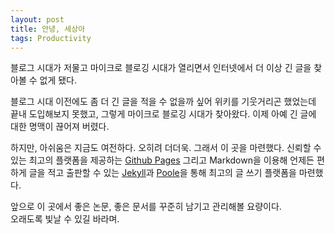 ```yaml
---
layout: post
title: 안녕, 세상아
tags: Productivity
---
```


<div class="message">
  블로그 시대가 저물고 마이크로 블로깅 시대가 열리면서 인터넷에서 더 이상 긴 글을 찾아볼 수 없게 됐다.
</div>

블로그 시대 이전에도 좀 더 긴 글을 적을 수 없을까 싶어 위키를 기웃거리곤 했었는데 끝내 도입해보지 못했고, 그렇게 마이크로 블로깅 시대가 찾아왔다. 이제 아예 긴 글에 대한 명맥이 끊어져 버렸다.

하지만, 아쉬움은 지금도 여전하다. 오히려 더더욱. 그래서 이 곳을 마련했다. 신뢰할 수 있는 최고의 플랫폼을 제공하는 [Github Pages][1] 그리고 Markdown을 이용해 언제든 편하게 글을 적고 출판할 수 있는 [Jekyll][2]과 [Poole][3]을 통해 최고의 글 쓰기 플랫폼을 마련했다.

앞으로 이 곳에서 좋은 논문, 좋은 문서를 꾸준히 남기고 관리해볼 요량이다.  
오래도록 빛날 수 있길 바라며.

[1]: https://pages.github.com/
[2]: http://jekyllrb.com/
[3]: http://getpoole.com/

